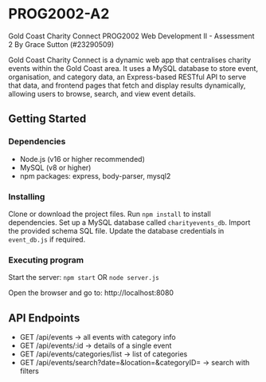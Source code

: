 # PROG2002-A2

Gold Coast Charity Connect
PROG2002 Web Development II - Assessment 2
By Grace Sutton (#23290509)

Gold Coast Charity Connect is a dynamic web app that centralises charity events within the Gold Coast area. It uses a MySQL database to store event, organisation, and category data, an Express-based RESTful API to serve that data, and frontend pages that fetch and display results dynamically, allowing users to browse, search, and view event details. 

## Getting Started

### Dependencies

* Node.js (v16 or higher recommended)
* MySQL (v8 or higher)
* npm packages: express, body-parser, mysql2

### Installing

Clone or download the project files.
Run ```npm install``` to install dependencies.
Set up a MySQL database called ```charityevents_db```.
Import the provided schema SQL file.
Update the database credentials in ```event_db.js``` if required.

### Executing program

Start the server:
```npm start``` OR ```node server.js```

Open the browser and go to:
http://localhost:8080

## API Endpoints

* GET /api/events → all events with category info
* GET /api/events/:id → details of a single event
* GET /api/events/categories/list → list of categories
* GET /api/events/search?date=&location=&categoryID= → search with filters